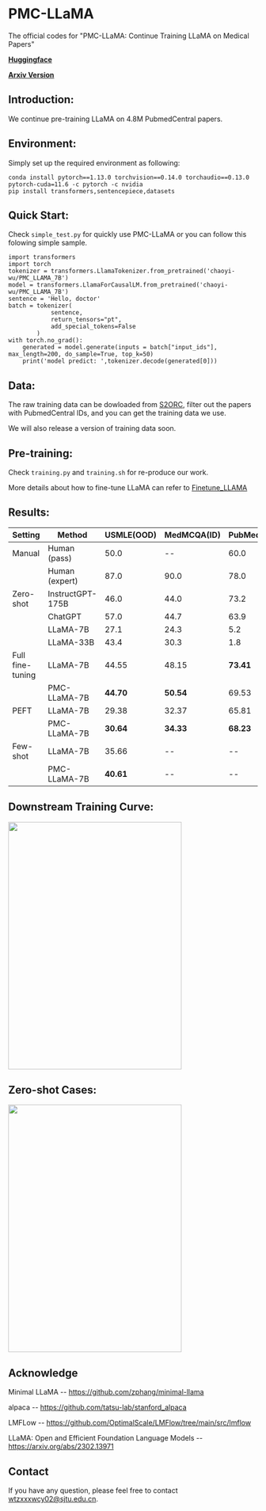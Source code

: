 # PMC-LLaMA
The official codes for "PMC-LLaMA: Continue Training LLaMA on Medical Papers"

[**Huggingface**](https://huggingface.co/chaoyi-wu/PMC_LLAMA_7B) 

[**Arxiv Version**]()

## Introduction:
We continue pre-training LLaMA on 4.8M PubmedCentral papers.

## Environment:
Simply set up the required environment as following:
```
conda install pytorch==1.13.0 torchvision==0.14.0 torchaudio==0.13.0 pytorch-cuda=11.6 -c pytorch -c nvidia
pip install transformers,sentencepiece,datasets
```

## Quick Start:
Check `simple_test.py` for quickly use PMC-LLaMA or you can follow this folowing simple sample.

```
import transformers
import torch
tokenizer = transformers.LlamaTokenizer.from_pretrained('chaoyi-wu/PMC_LLAMA_7B')
model = transformers.LlamaForCausalLM.from_pretrained('chaoyi-wu/PMC_LLAMA_7B')
sentence = 'Hello, doctor' 
batch = tokenizer(
            sentence,
            return_tensors="pt", 
            add_special_tokens=False
        )
with torch.no_grad():
    generated = model.generate(inputs = batch["input_ids"], max_length=200, do_sample=True, top_k=50)
    print('model predict: ',tokenizer.decode(generated[0]))
```

## Data:
The raw training data can be dowloaded from [S2ORC](https://github.com/allenai/s2orc), filter out the papers with PubmedCentral IDs, and you can get the training data we use. 

We will also release a version of training data soon.

## Pre-training:
Check `training.py` and `training.sh` for re-produce our work. 

More details about how to fine-tune LLaMA can refer to [Finetune_LLAMA](https://github.com/chaoyi-wu/Finetune_LLAMA)

## Results:
| Setting          | Method           | USMLE(OOD) | MedMCQA(ID) | PubMedQA(ID) |
| ---------------- | ---------------- | ---------- | ----------- | ------------ |
| Manual           | Human (pass)     | 50.0       | --          | 60.0         |
|                  | Human (expert)   | 87.0       | 90.0        | 78.0         |
| Zero-shot        | InstructGPT-175B | 46.0       | 44.0        | 73.2         |
|                  | ChatGPT          | 57.0       | 44.7        | 63.9         |
|                  | LLaMA-7B         | 27.1       | 24.3        | 5.2          |
|                  | LLaMA-33B        | 43.4       | 30.3        | 1.8          |
| Full fine-tuning | LLaMA-7B         | 44.55      | 48.15       | **73.41**    |
|                  | PMC-LLaMA-7B     | **44.70**  | **50.54**   | 69.53        |
| PEFT             | LLaMA-7B         | 29.38      | 32.37       | 65.81        |
|                  | PMC-LLaMA-7B     | **30.64**  | **34.33**   | **68.23**    |
| Few-shot         | LLaMA-7B         | 35.66      | --          | --           |
|                  | PMC-LLaMA-7B     | **40.61**  | --          | --           |

## Downstream Training Curve:
<img width="350" height="500" src="https://github.com/chaoyi-wu/PMC-LLaMA/blob/main/figures/training_curve.png"/>

## Zero-shot Cases:
<img width="350" height="500" src="https://github.com/chaoyi-wu/PMC-LLaMA/blob/main/figures/zero-shot_cases.png"/>

## Acknowledge
Minimal LLaMA -- https://github.com/zphang/minimal-llama

alpaca -- https://github.com/tatsu-lab/stanford_alpaca

LMFLow -- https://github.com/OptimalScale/LMFlow/tree/main/src/lmflow

LLaMA: Open and Efficient Foundation Language Models -- https://arxiv.org/abs/2302.13971

## Contact
If you have any question, please feel free to contact wtzxxxwcy02@sjtu.edu.cn.

